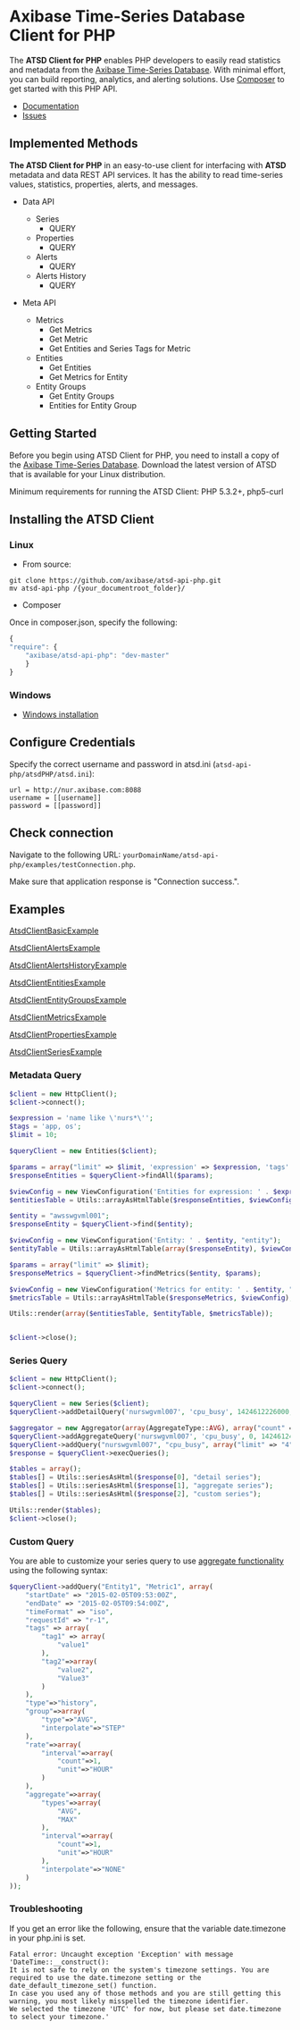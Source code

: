 # Axibase Time-Series Database Client for PHP

The **ATSD Client for PHP** enables PHP developers to easily read statistics and metadata from the 
[Axibase Time-Series Database][atsd]. With minimal effort, you can build reporting, analytics, and alerting solutions. Use [Composer][axibase_atsd-api-php] to get started with this PHP API.

* [Documentation][atsd-api]
* [Issues][atsd-issues]

## Implemented Methods

**The ATSD Client for PHP** in an easy-to-use client for interfacing with **ATSD** metadata and data REST API services. It has the ability to read time-series values, statistics, properties, alerts, and messages.

- Data API
    - Series
        - QUERY
    - Properties
        - QUERY
    - Alerts
        - QUERY
    - Alerts History
        - QUERY

- Meta API
    - Metrics
        - Get Metrics
        - Get Metric
        - Get Entities and Series Tags for Metric
    - Entities
        - Get Entities
        - Get Metrics for Entity
    - Entity Groups
        - Get Entity Groups
        - Entities for Entity Group


## Getting Started
Before you begin using ATSD Client for PHP, you need to install a copy of the [Axibase Time-Series Database][atsd]. Download the latest version of ATSD that is available for your Linux distribution.

Minimum requirements for running the ATSD Client: PHP 5.3.2+, php5-curl

## Installing the ATSD Client
### Linux
- From source:
```shell
git clone https://github.com/axibase/atsd-api-php.git
mv atsd-api-php /{your_documentroot_folder}/
```
- Composer

Once in composer.json, specify the following:
```javascript
{
"require": {
    "axibase/atsd-api-php": "dev-master"
    }
}
```

### Windows
- [Windows installation][windows-install]


## Configure Credentials

Specify the correct username and password in atsd.ini (```atsd-api-php/atsdPHP/atsd.ini```):

```shell
url = http://nur.axibase.com:8088
username = [[username]]
password = [[password]]
```

## Check connection
Navigate to the following URL: ```yourDomainName/atsd-api-php/examples/testConnection.php```.

Make sure that application response is "Connection success.".

## Examples

[AtsdClientBasicExample][atsd-basic-example]

[AtsdClientAlertsExample][atsd-alerts-example]

[AtsdClientAlertsHistoryExample][atsd-alertsHistory-example]

[AtsdClientEntitiesExample][atsd-entities-example]

[AtsdClientEntityGroupsExample][atsd-entityGroup-example]

[AtsdClientMetricsExample][atsd-metrics-example]

[AtsdClientPropertiesExample][atsd-properties-example]

[AtsdClientSeriesExample][atsd-series-example]

### Metadata Query
```php
$client = new HttpClient();
$client->connect();

$expression = 'name like \'nurs*\''; 
$tags = 'app, os';
$limit = 10;

$queryClient = new Entities($client);

$params = array("limit" => $limit, 'expression' => $expression, 'tags' => $tags );
$responseEntities = $queryClient->findAll($params);

$viewConfig = new ViewConfiguration('Entities for expression: ' . $expression . "; tags: " . $tags . "; limit: " . $limit, 'entities', array('lastInsertTime' => 'unixtimestamp'));
$entitiesTable = Utils::arrayAsHtmlTable($responseEntities, $viewConfig);

$entity = "awsswgvml001";
$responseEntity = $queryClient->find($entity);

$viewConfig = new ViewConfiguration('Entity: ' . $entity, "entity");
$entityTable = Utils::arrayAsHtmlTable(array($responseEntity), $viewConfig);

$params = array("limit" => $limit);
$responseMetrics = $queryClient->findMetrics($entity, $params);

$viewConfig = new ViewConfiguration('Metrics for entity: ' . $entity, "metrics");
$metricsTable = Utils::arrayAsHtmlTable($responseMetrics, $viewConfig);

Utils::render(array($entitiesTable, $entityTable, $metricsTable));


$client->close();
```

### Series Query
```php
$client = new HttpClient();
$client->connect();

$queryClient = new Series($client);
$queryClient->addDetailQuery('nurswgvml007', 'cpu_busy', 1424612226000, 1424612453000);

$aggregator = new Aggregator(array(AggregateType::AVG), array("count" => 1, "unit" => TimeUnit::HOUR));
$queryClient->addAggregateQuery('nurswgvml007', 'cpu_busy', 0, 1424612453000, $aggregator);
$queryClient->addQuery("nurswgvml007", "cpu_busy", array("limit" => "4"));
$response = $queryClient->execQueries();

$tables = array();
$tables[] = Utils::seriesAsHtml($response[0], "detail series");
$tables[] = Utils::seriesAsHtml($response[1], "aggregate series");
$tables[] = Utils::seriesAsHtml($response[2], "custom series");

Utils::render($tables);
$client->close();
```

### Custom Query
You are able to customize your series query to use <a target="_blank" href="http://axibase.com/atsd/api/#aggregated-example">aggregate functionality</a> using the following syntax:
```php
$queryClient->addQuery("Entity1", "Metric1", array(
    "startDate" => "2015-02-05T09:53:00Z",
    "endDate" => "2015-02-05T09:54:00Z",
    "timeFormat" => "iso",
    "requestId" => "r-1",
    "tags" => array(
        "tag1" => array(
            "value1"
        ),
        "tag2"=>array(
            "value2",
            "Value3"
        )
    ),
    "type"=>"history",
    "group"=>array(
        "type"=>"AVG",
        "interpolate"=>"STEP"
    ),
    "rate"=>array(
        "interval"=>array(
            "count"=>1,
            "unit"=>"HOUR"
        )
    ),
    "aggregate"=>array(
        "types"=>array(
            "AVG",
            "MAX"
        ),
        "interval"=>array(
            "count"=>1,
            "unit"=>"HOUR"
        ),
        "interpolate"=>"NONE"
    )
));
```
### Troubleshooting

If you get an error like the following, ensure that the variable date.timezone in your php.ini is set.
```
Fatal error: Uncaught exception 'Exception' with message 'DateTime::__construct():
It is not safe to rely on the system's timezone settings. You are required to use the date.timezone setting or the date_default_timezone_set() function.
In case you used any of those methods and you are still getting this warning, you most likely misspelled the timezone identifier.
We selected the timezone 'UTC' for now, but please set date.timezone to select your timezone.' 
```

[atsd]:https://axibase.com/products/axibase-time-series-database/
[atsd-api]:https://axibase.com/products/axibase-time-series-database/reading-data/php/
[atsd-issues]:https://www.axibase.com/support.htm
[windows-install]:https://github.com/axibase/atsd-api-php/blob/master/ATSD-php-client_Windows.md

[atsd-alerts-example]:http://htmlpreview.github.io/?https://github.com/axibase/atsd-api-php/blob/master/examples/AlertsExample.html
[atsd-alertsHistory-example]:http://htmlpreview.github.io/?https://github.com/axibase/atsd-api-php/blob/master/examples/AlertsHistoryExample.html
[atsd-entities-example]:http://htmlpreview.github.io/?https://github.com/axibase/atsd-api-php/blob/master/examples/EntitiesExample.html
[atsd-entityGroup-example]:http://htmlpreview.github.io/?https://github.com/axibase/atsd-api-php/blob/master/examples/EntityGroupsExample.html
[atsd-metrics-example]:http://htmlpreview.github.io/?https://github.com/axibase/atsd-api-php/blob/master/examples/MetricsExample.html
[atsd-properties-example]:http://htmlpreview.github.io/?https://github.com/axibase/atsd-api-php/blob/master/examples/PropertiesExample.html
[atsd-series-example]:http://htmlpreview.github.io/?https://github.com/axibase/atsd-api-php/blob/master/examples/SeriesExample.html
[atsd-basic-example]:https://github.com/axibase/atsd-api-php/blob/master/examples/BasicExample.html
[axibase_atsd-api-php]:https://packagist.org/packages/axibase/atsd-api-php
